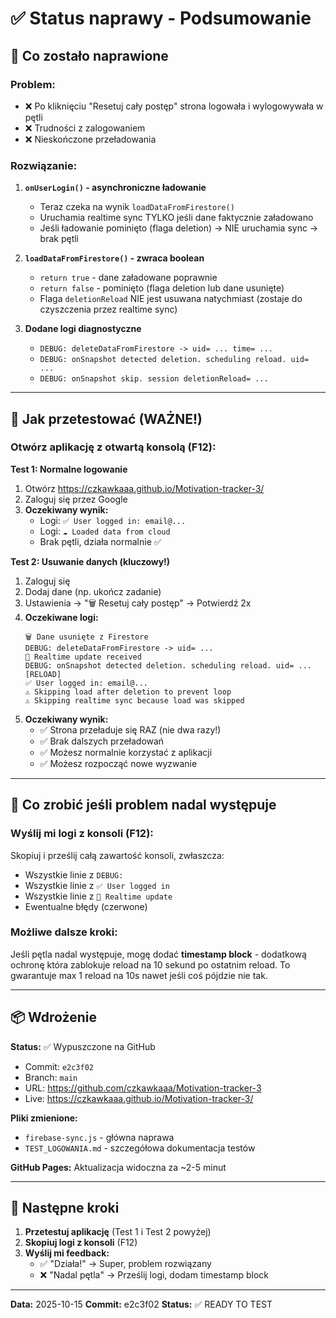 # ✅ Status naprawy - Podsumowanie

## 🎯 Co zostało naprawione

### Problem:
- ❌ Po kliknięciu "Resetuj cały postęp" strona logowała i wylogowywała w pętli
- ❌ Trudności z zalogowaniem
- ❌ Nieskończone przeładowania

### Rozwiązanie:
1. **`onUserLogin()` - asynchroniczne ładowanie**
   - Teraz czeka na wynik `loadDataFromFirestore()`
   - Uruchamia realtime sync TYLKO jeśli dane faktycznie załadowano
   - Jeśli ładowanie pominięto (flaga deletion) → NIE uruchamia sync → brak pętli

2. **`loadDataFromFirestore()` - zwraca boolean**
   - `return true` - dane załadowane poprawnie
   - `return false` - pominięto (flaga deletion lub dane usunięte)
   - Flaga `deletionReload` NIE jest usuwana natychmiast (zostaje do czyszczenia przez realtime sync)

3. **Dodane logi diagnostyczne**
   - `DEBUG: deleteDataFromFirestore -> uid= ... time= ...`
   - `DEBUG: onSnapshot detected deletion. scheduling reload. uid= ...`
   - `DEBUG: onSnapshot skip. session deletionReload= ...`

---

## 🧪 Jak przetestować (WAŻNE!)

### Otwórz aplikację z otwartą konsolą (F12):

**Test 1: Normalne logowanie**
1. Otwórz https://czkawkaaa.github.io/Motivation-tracker-3/
2. Zaloguj się przez Google
3. **Oczekiwany wynik:**
   - Logi: `✅ User logged in: email@...`
   - Logi: `☁️ Loaded data from cloud`
   - Brak pętli, działa normalnie ✅

**Test 2: Usuwanie danych (kluczowy!)**
1. Zaloguj się
2. Dodaj dane (np. ukończ zadanie)
3. Ustawienia → "🗑️ Resetuj cały postęp" → Potwierdź 2x
4. **Oczekiwane logi:**
   ```
   🗑️ Dane usunięte z Firestore
   DEBUG: deleteDataFromFirestore -> uid= ...
   🔄 Realtime update received
   DEBUG: onSnapshot detected deletion. scheduling reload. uid= ...
   [RELOAD]
   ✅ User logged in: email@...
   ⚠️ Skipping load after deletion to prevent loop
   ⚠️ Skipping realtime sync because load was skipped
   ```
5. **Oczekiwany wynik:**
   - ✅ Strona przeładuje się RAZ (nie dwa razy!)
   - ✅ Brak dalszych przeładowań
   - ✅ Możesz normalnie korzystać z aplikacji
   - ✅ Możesz rozpocząć nowe wyzwanie

---

## 📝 Co zrobić jeśli problem nadal występuje

### Wyślij mi logi z konsoli (F12):
Skopiuj i prześlij całą zawartość konsoli, zwłaszcza:
- Wszystkie linie z `DEBUG:`
- Wszystkie linie z `✅ User logged in`
- Wszystkie linie z `🔄 Realtime update`
- Ewentualne błędy (czerwone)

### Możliwe dalsze kroki:
Jeśli pętla nadal występuje, mogę dodać **timestamp block** - dodatkową ochronę która zablokuje reload na 10 sekund po ostatnim reload. To gwarantuje max 1 reload na 10s nawet jeśli coś pójdzie nie tak.

---

## 📦 Wdrożenie

**Status:** ✅ Wypuszczone na GitHub
- Commit: `e2c3f02`
- Branch: `main`
- URL: https://github.com/czkawkaaa/Motivation-tracker-3
- Live: https://czkawkaaa.github.io/Motivation-tracker-3/

**Pliki zmienione:**
- `firebase-sync.js` - główna naprawa
- `TEST_LOGOWANIA.md` - szczegółowa dokumentacja testów

**GitHub Pages:** Aktualizacja widoczna za ~2-5 minut

---

## 🎯 Następne kroki

1. **Przetestuj aplikację** (Test 1 i Test 2 powyżej)
2. **Skopiuj logi z konsoli** (F12)
3. **Wyślij mi feedback:**
   - ✅ "Działa!" → Super, problem rozwiązany
   - ❌ "Nadal pętla" → Prześlij logi, dodam timestamp block

---

**Data:** 2025-10-15
**Commit:** e2c3f02
**Status:** ✅ READY TO TEST
